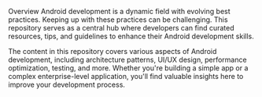 Overview
Android development is a dynamic field with evolving best practices. Keeping up with these practices can be challenging. This repository serves as a central hub where developers can find curated resources, tips, and guidelines to enhance their Android development skills.

The content in this repository covers various aspects of Android development, including architecture patterns, UI/UX design, performance optimization, testing, and more. Whether you're building a simple app or a complex enterprise-level application, you'll find valuable insights here to improve your development process.
